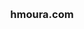 <a name="readme-top"></a>

<!-- PROJECT LOGO -->
<br />
<div align="center">
  <h3 align="center">hmoura.com</h3>

</div>
